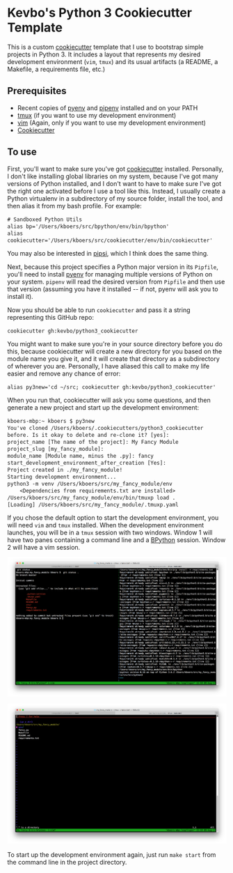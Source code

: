 Kevbo's Python 3 Cookiecutter Template
======================================

This is a custom [cookiecutter](https://github.com/audreyr/cookiecutter) template that I use to bootstrap simple projects in Python 3. It includes a layout that represents my desired development environment (`vim`, `tmux`) and its usual artifacts (a README, a Makefile, a requirements file, etc.)


Prerequisites
-------------
* Recent copies of [pyenv](https://github.com/pyenv/pyenv) and [pipenv](https://github.com/pypa/pipenv) installed and on your PATH
* [tmux](https://github.com/tmux/tmux/wiki) (if you want to use my development environment)
* [vim](http://www.vim.org/) (Again, only if you want to use my development environment)
* [Cookiecutter](https://github.com/audreyr/cookiecutter)


To use
------

First, you'll want to make sure you've got [cookiecutter](https://github.com/audreyr/cookiecutter) installed. Personally, I don't like installing global libraries on my system, because I've got many versions of Python installed, and I don't want to have to make sure I've got the right one activated before I use a tool like this. Instead, I usually create a Python virtualenv in a subdirectory of my source folder, install the tool, and then alias it from my bash profile. For example:

    # Sandboxed Python Utils
    alias bp='/Users/kboers/src/bpython/env/bin/bpython'
    alias cookiecutter='/Users/kboers/src/cookiecutter/env/bin/cookiecutter'

You may also be interested in [pipsi](https://github.com/mitsuhiko/pipsi), which I think does the same thing.

Next, because this project specifies a Python major version in its `Pipfile`, you'll need to install [pyenv](https://github.com/pyenv/pyenv) for managing multiple versions of Python on your system. `pipenv` will read the desired version from `Pipfile` and then use that version (assuming you have it installed -- if not, pyenv will ask you to install it).

Now you should be able to run `cookiecutter` and pass it a string representing this GitHub repo:

    cookiecutter gh:kevbo/python3_cookiecutter

You might want to make sure you're in your source directory before you do this, because cookiecutter will create a new directory for you based on the module name you give it, and it will create that directory as a subdirectory of wherever you are. Personally, I have aliased this call to make my life easier and remove any chance of error:

    alias py3new='cd ~/src; cookiecutter gh:kevbo/python3_cookiecutter'

When you run that, cookiecutter will ask you some questions, and then generate a new project and start up the development environment:

    kboers-mbp:~ kboers $ py3new
    You've cloned /Users/kboers/.cookiecutters/python3_cookiecutter before. Is it okay to delete and re-clone it? [yes]: 
    project_name [The name of the project]: My Fancy Module
    project_slug [my_fancy_module]: 
    module_name [Module name, minus the .py]: fancy
    start_development_environment_after_creation [Yes]: 
    Project created in ./my_fancy_module!
    Starting development environment...
    python3 -m venv /Users/kboers/src/my_fancy_module/env
        <Dependencies from requirements.txt are installed>
    /Users/kboers/src/my_fancy_module/env/bin/tmuxp load .
    [Loading] /Users/kboers/src/my_fancy_module/.tmuxp.yaml

If you chose the default option to start the development environment, you will need `vim` and `tmux` installed. When the development environment launches, you will be in a `tmux` session with two windows. Window 1 will have two panes containing a command line and a [BPython](https://bpython-interpreter.org/) session. Window 2 will have a vim session.

![tmux window 1](tmux1.png "tmux window 1")

![tmux window 2](tmux2.png "tmux window 2")

To start up the development environment again, just run `make start` from the command line in the project directory.
